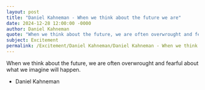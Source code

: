```yaml
---
layout: post
title: "Daniel Kahneman - When we think about the future we are"
date: 2024-12-28 12:00:00 -0000
author: Daniel Kahneman
quote: "When we think about the future, we are often overwrought and fearful about what we imagine will happen."
subject: Excitement
permalink: /Excitement/Daniel Kahneman/Daniel Kahneman - When we think about the future we are
---
```


When we think about the future, we are often overwrought and fearful about what we imagine will happen.

- Daniel Kahneman
